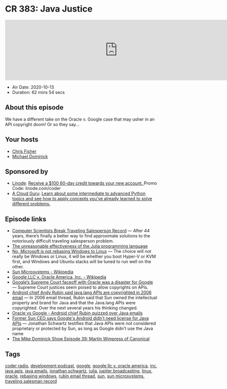 # CR 383: Java Justice

<iframe src="https://player.fireside.fm/v2/MLf2ZzhC+XT3zKoIC?theme=dark" width="740" height="200" frameborder="0" scrolling="no"></iframe>

* Air Date: 2020-10-13
* Duration: 62 mins 54 secs

## About this episode

We have a different take on the Oracle v. Google case that may usher in an API copyright doom! Or so they say...

## Your hosts
* [Chris Fisher](https://coder.show/hosts/chrislas)
* [Michael Dominick](https://coder.show/hosts/michael)

## Sponsored by

  * [Linode](https://linode.com/coder): [Receive a $100 60-day credit towards your new account. ](https://linode.com/coder) Promo Code: linode.com/coder
  * [A Cloud Guru](https://acloud.guru/learn/eacc77f8-54c2-427f-8c5c-e32e98123f5c/?utm_source=jupiter&utm_medium=cpc): [Learn about some intermediate to advanced Python topics and see how to apply concepts you’ve already learned to solve different problems.](https://acloud.guru/learn/eacc77f8-54c2-427f-8c5c-e32e98123f5c/?utm_source=jupiter&utm_medium=cpc)



## Episode links

  * [Computer Scientists Break Traveling Salesperson Record](https://www.quantamagazine.org/computer-scientists-break-traveling-salesperson-record-20201008/?utm_source=pocket-newtab "Computer Scientists Break Traveling Salesperson Record") — After 44 years, there’s finally a better way to find approximate solutions to the notoriously difficult traveling salesperson problem.
  * [The unreasonable effectiveness of the Julia programming language](https://arstechnica.com/science/2020/10/the-unreasonable-effectiveness-of-the-julia-programming-language/ "The unreasonable effectiveness of the Julia programming language")
  * [No, Microsoft is not rebasing Windows to Linux](https://boxofcables.dev/no-microsoft-is-not-rebasing-windows-to-linux/ "No, Microsoft is not rebasing Windows to Linux") — The choice will not really be Windows or Linux, it will be whether you boot Hyper-V or KVM first, and Windows and Ubuntu stacks will be tuned to run well on the other.
  * [Sun Microsystems - Wikipedia](https://en.wikipedia.org/wiki/Sun_Microsystems "Sun Microsystems - Wikipedia")
  * [Google LLC v. Oracle America, Inc. - Wikipedia](https://en.wikipedia.org/wiki/Google_LLC_v._Oracle_America,_Inc. "Google LLC v. Oracle America, Inc. - Wikipedia")
  * [Google’s Supreme Court faceoff with Oracle was a disaster for Google](https://arstechnica.com/tech-policy/2020/10/googles-supreme-court-faceoff-with-oracle-was-a-disaster-for-google/ "Google’s Supreme Court faceoff with Oracle was a disaster for Google") — Supreme Court justices seem poised to allow copyrights on APIs.
  * [Android chief Andy Rubin said java.lang APIs are copyrighted in 2006 email](https://www.cnet.com/news/android-chief-andy-rubin-said-java-lang-apis-are-copyrighted-in-2006-email/ "Android chief Andy Rubin said java.lang APIs are copyrighted in 2006 email") — In 2006 email thread, Rubin said that Sun owned the intellectual property and brand for Java and that the Java.lang APIs were copyrighted. Over the next several years his thinking changed.
  * [Oracle vs Google - Android chief Rubin quizzed over Java emails](https://jaxenter.com/oracle-vs-google-android-chief-rubin-quizzed-over-java-emails-104394.html "Oracle vs Google - Android chief Rubin quizzed over Java emails")
  * [Former Sun CEO says Google's Android didn't need license for Java APIs](https://www.cnet.com/news/former-sun-ceo-says-googles-android-didnt-need-license-for-java-apis/ "Former Sun CEO says Google's Android didn't need license for Java APIs") — Jonathan Schwartz testifies that Java APIs were not considered proprietary or protected by Sun, as long as Google didn't use the Java name
  * [The Mike Dominick Show Episode 39: Martin Wimpress of Canonical](https://www.automator.show/39 "The Mike Dominick Show Episode 39: Martin Wimpress of Canonical")



## Tags

[coder radio](https://coder.show/tags/coder%20radio), [development podcast](https://coder.show/tags/development%20podcast), [google](https://coder.show/tags/google), [google llc v. oracle america](https://coder.show/tags/google%20llc%20v.%20oracle%20america), [inc](https://coder.show/tags/inc), [java apis](https://coder.show/tags/java%20apis), [java emails](https://coder.show/tags/java%20emails), [jonathan schwartz](https://coder.show/tags/jonathan%20schwartz), [julia](https://coder.show/tags/julia), [jupiter broadcasting](https://coder.show/tags/jupiter%20broadcasting), [linux](https://coder.show/tags/linux), [oracle](https://coder.show/tags/oracle), [rebasing windows](https://coder.show/tags/rebasing%20windows), [rubin email thread](https://coder.show/tags/rubin%20email%20thread), [sun](https://coder.show/tags/sun), [sun microsystems](https://coder.show/tags/sun%20microsystems), [traveling salesman record](https://coder.show/tags/traveling%20salesman%20record)